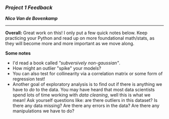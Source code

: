 ### ***Project 1 Feedback***

***Nico Van de Bovenkamp***

***

**Overall:**
Great work on this! I only put a few quick notes below. Keep practicing your Python and read up on more foundational math/stats, as they will become more and more important as we move along.

**Some notes**  
* I'd read a book called _"subversively non-gaussian"_.
* How might an outlier "spike" your models?
* You can also test for collinearity via a correlation matrix or some form of regression test!
* Another goal of exploratory analysis is to find out if there is anything we have to _do_ to the data. You may have heard that most data scientists spend lots of time working with _data cleaning_, well this is what we mean! Ask yourself questions like: are there outliers in this dataset? Is there any data missing? Are there any errors in the data? Are there any manipulations we have to do?
